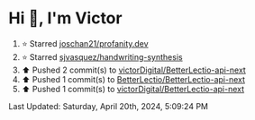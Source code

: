 <h1>Hi 👋, I'm Victor </h1>

<!--RECENT_ACTIVITY:start-->
1. ⭐ Starred [joschan21/profanity.dev](https://github.com/joschan21/profanity.dev)<br>
2. ⭐ Starred [sjvasquez/handwriting-synthesis](https://github.com/sjvasquez/handwriting-synthesis)<br>
3. ⬆️ Pushed 2 commit(s) to [victorDigital/BetterLectio-api-next](https://github.com/victorDigital/BetterLectio-api-next)<br>
4. ⬆️ Pushed 1 commit(s) to [BetterLectio/BetterLectio-api-next](https://github.com/BetterLectio/BetterLectio-api-next)<br>
5. ⬆️ Pushed 1 commit(s) to [victorDigital/BetterLectio-api-next](https://github.com/victorDigital/BetterLectio-api-next)<br>
<!--RECENT_ACTIVITY:end-->

<!--RECENT_ACTIVITY:last_update-->
Last Updated: Saturday, April 20th, 2024, 5:09:24 PM
<!--RECENT_ACTIVITY:last_update_end-->
